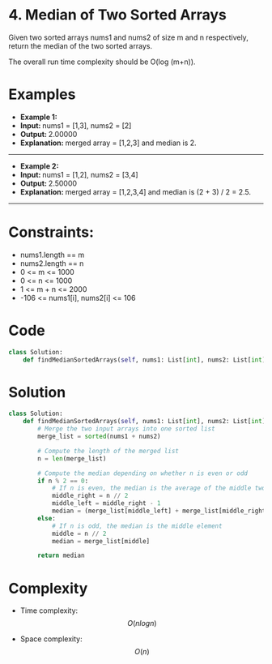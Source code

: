 # 4. Median of Two Sorted Arrays

Given two sorted arrays nums1 and nums2 of size m and n respectively, return the median of the two sorted arrays.

The overall run time complexity should be O(log (m+n)).

# Examples
- <strong> Example 1: </strong> 
- <strong> Input: </strong> nums1 = [1,3], nums2 = [2]
- <strong> Output: </strong> 2.00000
- <strong> Explanation: </strong> merged array = [1,2,3] and median is 2.
___

- <strong> Example 2: </strong> 
- <strong> Input: </strong> nums1 = [1,2], nums2 = [3,4]
- <strong> Output: </strong> 2.50000 
- <strong> Explanation: </strong> merged array = [1,2,3,4] and median is (2 + 3) / 2 = 2.5.
___

# Constraints:
- nums1.length == m
- nums2.length == n
- 0 <= m <= 1000
- 0 <= n <= 1000
- 1 <= m + n <= 2000
- -106 <= nums1[i], nums2[i] <= 106

# Code
```python
class Solution:
    def findMedianSortedArrays(self, nums1: List[int], nums2: List[int]) -> float:
```

# Solution
```python
class Solution:
    def findMedianSortedArrays(self, nums1: List[int], nums2: List[int]) -> float:
        # Merge the two input arrays into one sorted list
        merge_list = sorted(nums1 + nums2)

        # Compute the length of the merged list
        n = len(merge_list)

        # Compute the median depending on whether n is even or odd
        if n % 2 == 0:
            # If n is even, the median is the average of the middle two elements
            middle_right = n // 2
            middle_left = middle_right - 1
            median = (merge_list[middle_left] + merge_list[middle_right]) / 2
        else:
            # If n is odd, the median is the middle element
            middle = n // 2
            median = merge_list[middle]

        return median

```

# Complexity
- Time complexity:
$$O(n log n) $$

- Space complexity:
$$O(n)$$
